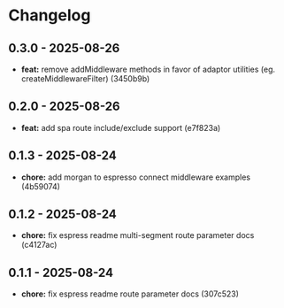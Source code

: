 # Changelog

## 0.3.0 - 2025-08-26

- __feat:__ remove addMiddleware methods in favor of adaptor utilities (eg. createMiddlewareFilter) (3450b9b)

## 0.2.0 - 2025-08-26

- __feat:__ add spa route include/exclude support (e7f823a)

## 0.1.3 - 2025-08-24

- __chore:__ add morgan to espresso connect middleware examples (4b59074)

## 0.1.2 - 2025-08-24

- __chore:__ fix espress readme multi-segment route parameter docs (c4127ac)

## 0.1.1 - 2025-08-24

- __chore:__ fix espress readme route parameter docs (307c523)
